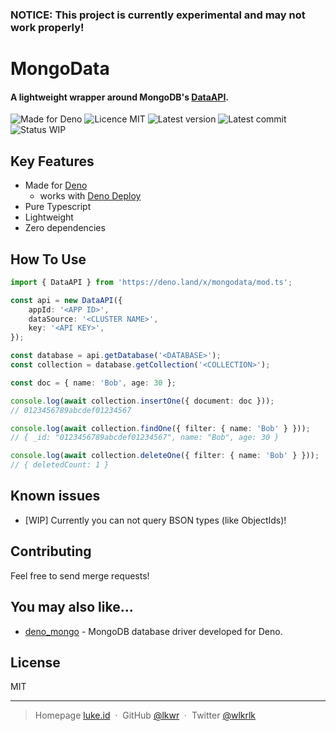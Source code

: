 ### NOTICE: This project is currently experimental and may not work properly!

# MongoData

#### A lightweight wrapper around MongoDB's [DataAPI](https://www.mongodb.com/developer/quickstart/atlas_data_api_introduction/).

![Made for Deno](https://img.shields.io/badge/made%20for-Deno-6B82F6?style=flat-square)
![Licence MIT](https://img.shields.io/github/license/lkwr/mongodata?color=blue&style=flat-square)
![Latest version](https://img.shields.io/github/v/tag/lkwr/mongodata?color=informational&label=version&sort=semver&style=flat-square)
![Latest commit](https://img.shields.io/github/last-commit/lkwr/dapi?style=flat-square)
![Status WIP](https://img.shields.io/badge/status-WIP-red?style=flat-square)

## Key Features

-   Made for [Deno](https://deno.land)
    -   works with [Deno Deploy](https://deno.com/deploy)
-   Pure Typescript
-   Lightweight
-   Zero dependencies

## How To Use

```ts
import { DataAPI } from 'https://deno.land/x/mongodata/mod.ts';

const api = new DataAPI({
    appId: '<APP ID>',
    dataSource: '<CLUSTER NAME>',
    key: '<API KEY>',
});

const database = api.getDatabase('<DATABASE>');
const collection = database.getCollection('<COLLECTION>');

const doc = { name: 'Bob', age: 30 };

console.log(await collection.insertOne({ document: doc }));
// 0123456789abcdef01234567

console.log(await collection.findOne({ filter: { name: 'Bob' } }));
// { _id: "0123456789abcdef01234567", name: "Bob", age: 30 }

console.log(await collection.deleteOne({ filter: { name: 'Bob' } }));
// { deletedCount: 1 }
```

## Known issues

-   [WIP] Currently you can not query BSON types (like ObjectIds)!

## Contributing

Feel free to send merge requests!

## You may also like...

-   [deno_mongo](https://github.com/denodrivers/deno_mongo) - MongoDB database driver developed for Deno.

## License

MIT

---

> Homepage [luke.id](https://luke.id) &nbsp;&middot;&nbsp;
> GitHub [@lkwr](https://github.com/lkwr) &nbsp;&middot;&nbsp;
> Twitter [@wlkrlk](https://twitter.com/wlkrlk)
